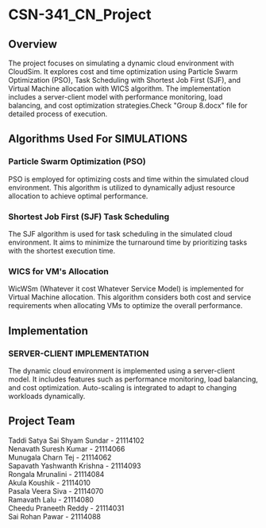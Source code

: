# CSN-341_CN_Project
## Overview

The project focuses on simulating a dynamic cloud environment with CloudSim. It explores cost and time optimization using Particle Swarm Optimization (PSO), Task Scheduling with Shortest Job First (SJF), and Virtual Machine allocation with WICS algorithm. The implementation includes a server-client model with performance monitoring, load balancing, and cost optimization strategies.Check "Group 8.docx" file for detailed process of execution.

## Algorithms Used For SIMULATIONS

### Particle Swarm Optimization (PSO)

PSO is employed for optimizing costs and time within the simulated cloud environment. This algorithm is utilized to dynamically adjust resource allocation to achieve optimal performance.

### Shortest Job First (SJF) Task Scheduling

The SJF algorithm is used for task scheduling in the simulated cloud environment. It aims to minimize the turnaround time by prioritizing tasks with the shortest execution time.

### WICS for VM's Allocation

WicWSm (Whatever it cost Whatever Service Model) is implemented for Virtual Machine allocation. This algorithm considers both cost and service requirements when allocating VMs to optimize the overall performance.

## Implementation
### SERVER-CLIENT IMPLEMENTATION

The dynamic cloud environment is implemented using a server-client model. It includes features such as performance monitoring, load balancing, and cost optimization. Auto-scaling is integrated to adapt to changing workloads dynamically.

## Project Team

Taddi Satya Sai Shyam Sundar - 21114102  
Nenavath Suresh Kumar        - 21114066  
Munugala Charn Tej           - 21114062  
Sapavath Yashwanth Krishna   - 21114093  
Rongala Mrunalini            - 21114084  
Akula Koushik                - 21114010  
Pasala Veera Siva            - 21114070  
Ramavath Lalu                - 21114080  
Cheedu Praneeth Reddy        - 21114031  
Sai Rohan Pawar              - 21114088  



